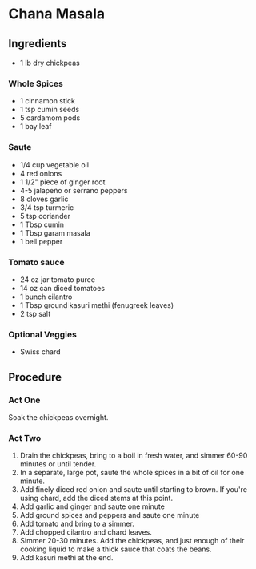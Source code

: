 # Chana Masala

## Ingredients

- 1 lb dry chickpeas

### Whole Spices

- 1 cinnamon stick
- 1 tsp cumin seeds
- 5 cardamom pods
- 1 bay leaf

### Saute

- 1/4 cup vegetable oil
- 4 red onions
- 1 1/2" piece of ginger root
- 4-5 jalapeño or serrano peppers
- 8 cloves garlic
- 3/4 tsp turmeric
- 5 tsp coriander
- 1 Tbsp cumin
- 1 Tbsp garam masala
- 1 bell pepper

### Tomato sauce

- 24 oz jar tomato puree
- 14 oz can diced tomatoes
- 1 bunch cilantro
- 1 Tbsp ground kasuri methi (fenugreek leaves)
- 2 tsp salt

### Optional Veggies

- Swiss chard

## Procedure

### Act One

Soak the chickpeas overnight.

### Act Two

1. Drain the chickpeas, bring to a boil in fresh water, and simmer 60-90 minutes or until tender.
1. In a separate, large pot, saute the whole spices in a bit of oil for one minute.
1. Add finely diced red onion and saute until starting to brown. If you're using chard, add the diced stems at this point.
1. Add garlic and ginger and saute one minute
1. Add ground spices and peppers and saute one minute
1. Add tomato and bring to a simmer.
1. Add chopped cilantro and chard leaves.
1. Simmer 20-30 minutes. Add the chickpeas, and just enough of their cooking liquid to make a thick sauce that coats the beans.
1. Add kasuri methi at the end.
